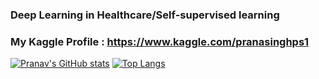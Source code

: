 ### Deep Learning in Healthcare/Self-supervised learning
### My Kaggle Profile : https://www.kaggle.com/pranasinghps1

<!--
**pranavsinghps1/pranavsinghps1** is a ✨ _special_ ✨ repository because its `README.md` (this file) appears on your GitHub profile.

Here are some ideas to get you started:

- 🔭 I’m currently working on ...
- 🌱 I’m currently learning ...
- 👯 I’m looking to collaborate on ...
- 🤔 I’m looking for help with ...
- 💬 Ask me about ...
- 📫 How to reach me: ...
- 😄 Pronouns: ...
- ⚡ Fun fact: ...
-->
[![Pranav's GitHub stats](https://github-readme-stats.vercel.app/api?username=pranavsinghps1&theme=dark&count_private=true)](https://github.com/anuraghazra/github-readme-stats)
[![Top Langs](https://github-readme-stats.vercel.app/api/top-langs/?username=pranavsinghps1&layout=compact&theme=dark&count_private=true)](https://github.com/anuraghazra/github-readme-stats)


